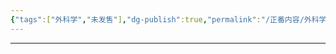 ```yaml
---
{"tags":["外科学","未发售"],"dg-publish":true,"permalink":"/正番内容/外科学/Episode 06. 普外科/胆囊息肉/","dgPassFrontmatter":true}
---
```


---